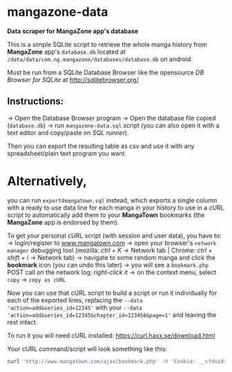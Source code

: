 # mangazone-data
**Data scraper for MangaZone app's database**

This is a simple SQLite script to retrieve the whole manga history from **MangaZone** app's `database.db` located at `/data/data/com.ng.mangazone/databases/database.db` on android.

Must be run from a SQLite Database Browser like the opensource _DB Browser for SQLite_ at http://sqlitebrowser.org/

## Instructions: 
-> Open the Database Browser program
-> Open the database file copied (`database.db`)
-> run `mangazone-data.sql` script (you can also open it with a text editor and copy/paste on _SQL runner_). 

Then you can export the resulting table as csv and use it with any spreadsheet/plain text program you want.


# Alternatively, 
you can run `export4mangatown.sql` instead, which exports a single column with a ready to use data line for each manga in your history to use in a cURL script to automatically add them to your **MangaTown** bookmarks (the **MangaZone** app is endorsed by them).

To get your personal cURL script (with session and user data), you have to:
-> login/register to www.mangatown.com
-> open your browser's `network manager` debugging tool (mozilla: _ctrl + K_ -> Network tab  |  Chrome: _ctrl + shift + i_ -> Network tab)
-> navigate to some random manga and click the **bookmark** icon (you can undo this later)
-> you will see a `bookmark.php` POST call on the network log; _right-click it_
-> on the context menu, select `copy` -> `copy as cURL`

Now you can use that cURL script to build a script or run it individually for each of the exported lines, replacing the `--data 'action=add&series_id=12345'` with your `--data 'action=add&series_id=12345&chapter_id=123456&page=1'` and leaving the rest intact.

To run it you will need cURL installed: https://curl.haxx.se/download.html


Your cURL command/script will look something like this:
```bash
curl 'http://www.mangatown.com/ajax/bookmark.php' -H 'Cookie: __cfduid=d76dXXXXXXX81c20f0e4b7c4XXXXXXXX375; UM_distinctid=16XXXXXXX281f-0ab2d3726ad26a-1f20-1646bfXXXXX8d; cookie_username=username; __mtu=Y2XXXXXlp; __gads=ID=0333c6XXXXXX40937:T=15XXXXXXXXX5:S=ALNI_Ma_9XXXXXXXXXXqi_L_Wg; PHPSESSID=bqpq5XXXXXXXXXXcs7pq7; CNZZDATA1XXXXXX64=937714695-15XXXXXX8168-%7C153XXXXX67; __unam=d0ec8fd-16XXXXXXXef9-59XXXXXXf5-18; GED_PLAYLIST_ACTIVITY=W3sidSI6ImYvXXXLCJ1cHQiOjE1MzA4MjgwNzgsImx0XXXXXX7InUiOiJsWGQxIiwidHNsIjoxNTMwODI4MDc2LCJudiI6MSwidXB0IjoxNTMXXXXXXXXXXyODA3NX0seyJ1I1MiwibHQiOjE1MzA4MjgwNTR9XQ..' -H 'Origin: http://www.mangatown.com' -H 'Accept-Encoding: gzip, deflate' -H 'Accept-Language: es-ES,es;q=0.9' -H 'User-Agent: Mozilla/5.0 (X11; Linux x86_64) AppleWebKit/537.36 (KHTML, like Gecko) Chrome/67.0.3396.87 Safari/537.36' -H 'Content-Type: application/x-www-form-urlencoded; charset=UTF-8' -H 'Accept: */*' -H 'Referer: http://www.mangatown.com/manga/fairy_tail' -H 'X-Requested-With: XMLHttpRequest' -H 'Connection: keep-alive' --data 'action=add&series_id=12345&chapter_id=123456&page=1' --compressed
```
